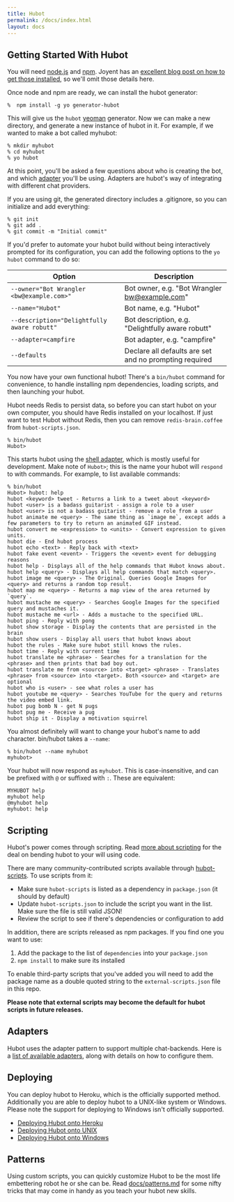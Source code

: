 ```yaml
---
title: Hubot
permalink: /docs/index.html
layout: docs
---
```


## Getting Started With Hubot

You will need [node.js](http://nodejs.org/) and [npm](https://npmjs.org/). Joyent has
an [excellent blog post on how to get those installed](http://joyent.com/blog/installing-node-and-npm), so we'll omit those details here.

Once node and npm are ready, we can install the hubot generator:

    %  npm install -g yo generator-hubot

This will give us the `hubot` [yeoman](http://yeoman.io/) generator. Now we
can make a new directory, and generate a new instance of hubot in it. For example, if
we wanted to make a bot called myhubot:


    % mkdir myhubot
    % cd myhubot
    % yo hubot

At this point, you'll be asked a few questions about who is creating the bot,
and which [adapter](/docs/adapters/) you'll be using. Adapters are hubot's way of
integrating with different chat providers.

If you are using git, the generated directory includes a .gitignore, so you can
initialize and add everything:

    % git init
    % git add .
    % git commit -m "Initial commit"

If you'd prefer to automate your hubot build without being interactively
prompted for its configuration, you can add the following options
to the `yo hubot` command to do so:

| Option                                      | Description
| ------------------------------------------- | -----------------------------------------------------
| `--owner="Bot Wrangler <bw@example.com>"`   | Bot owner, e.g. "Bot Wrangler <bw@example.com>"
| `--name="Hubot"`                            | Bot name, e.g. "Hubot"
| `--description="Delightfully aware robutt"` | Bot description, e.g. "Delightfully aware robutt"
| `--adapter=campfire`                        | Bot adapter, e.g. "campfire"
| `--defaults`                                | Declare all defaults are set and no prompting required

You now have your own functional hubot! There's a `bin/hubot`
command for convenience, to handle installing npm dependencies, loading scripts,
and then launching your hubot.

Hubot needs Redis to persist data, so before you can start hubot on your own computer, you should have Redis installed on your localhost. If just want to test Hubot without Redis, then you can remove `redis-brain.coffee` from `hubot-scripts.json`.

    % bin/hubot
    Hubot>

This starts hubot using the [shell adapter](/docs/adapters/shell/), which
is mostly useful for development. Make note of  `Hubot>`; this is the name your hubot will
`respond` to with commands. For example, to list available commands:

    % bin/hubot
    Hubot> hubot: help
    hubot <keyword> tweet - Returns a link to a tweet about <keyword>
    hubot <user> is a badass guitarist - assign a role to a user
    hubot <user> is not a badass guitarist - remove a role from a user
    hubot animate me <query> - The same thing as `image me`, except adds a few parameters to try to return an animated GIF instead.
    hubot convert me <expression> to <units> - Convert expression to given units.
    hubot die - End hubot process
    hubot echo <text> - Reply back with <text>
    hubot fake event <event> - Triggers the <event> event for debugging reasons
    hubot help - Displays all of the help commands that Hubot knows about.
    hubot help <query> - Displays all help commands that match <query>.
    hubot image me <query> - The Original. Queries Google Images for <query> and returns a random top result.
    hubot map me <query> - Returns a map view of the area returned by `query`.
    hubot mustache me <query> - Searches Google Images for the specified query and mustaches it.
    hubot mustache me <url> - Adds a mustache to the specified URL.
    hubot ping - Reply with pong
    hubot show storage - Display the contents that are persisted in the brain
    hubot show users - Display all users that hubot knows about
    hubot the rules - Make sure hubot still knows the rules.
    hubot time - Reply with current time
    hubot translate me <phrase> - Searches for a translation for the <phrase> and then prints that bad boy out.
    hubot translate me from <source> into <target> <phrase> - Translates <phrase> from <source> into <target>. Both <source> and <target> are optional
    hubot who is <user> - see what roles a user has
    hubot youtube me <query> - Searches YouTube for the query and returns the video embed link.
    hubot pug bomb N - get N pugs
    hubot pug me - Receive a pug
    hubot ship it - Display a motivation squirrel

You almost definitely will want to change your hubot's name to add character. bin/hubot takes a `--name`:

    % bin/hubot --name myhubot
    myhubot>

Your hubot will now respond as `myhubot`. This is
case-insensitive, and can be prefixed with `@` or suffixed with `:`. These are equivalent:

    MYHUBOT help
    myhubot help
    @myhubot help
    myhubot: help

## Scripting

Hubot's power comes through scripting. Read [more about scripting](/docs/scripting.md) for the deal on bending hubot to your will using code.

There are many community-contributed scripts available through [hubot-scripts](https://github.com/github/hubot-scripts). To use scripts from it:

* Make sure `hubot-scripts` is listed as a dependency in `package.json` (it should by default)
* Update `hubot-scripts.json` to include the script you want in the list. Make sure the file is still valid JSON!
* Review the script to see if there's dependencies or configuration to add

In addition, there are scripts released as npm packages. If you find one you want to use:

1. Add the package to the list of `dependencies` into your `package.json`
2. `npm install` to make sure its installed

To enable third-party scripts that you've added you will need to add the package
name as a double quoted string to the `external-scripts.json` file in this repo.

**Please note that external scripts may become the default for hubot scripts in future releases.**

## Adapters

Hubot uses the adapter pattern to support multiple chat-backends. Here is a [list of available adapters](/docs/adapters/), along with details on how to configure them.

## Deploying

You can deploy hubot to Heroku, which is the officially supported method.
Additionally you are able to deploy hubot to a UNIX-like system or Windows.
Please note the support for deploying to Windows isn't officially supported.

* [Deploying Hubot onto Heroku](/docs/deploying/heroku/)
* [Deploying Hubot onto UNIX](/docs/deploying/unix/)
* [Deploying Hubot onto Windows](/docs/deploying/windows/)

## Patterns

Using custom scripts, you can quickly customize Hubot to be the most life embettering robot he or she can be. Read [docs/patterns.md](/docs/patterns.md) for some nifty tricks that may come in handy as you teach your hubot new skills.
